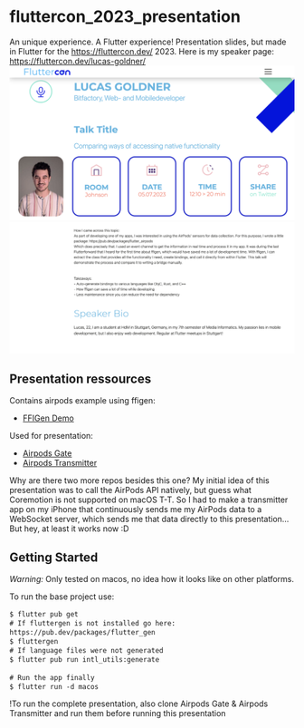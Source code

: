 # fluttercon_2023_presentation

An unique experience. A Flutter experience!
Presentation slides, but made in Flutter for the https://fluttercon.dev/ 2023.
Here is my speaker page: https://fluttercon.dev/lucas-goldner/
![Speaker Page Part 1](./docs/speaker_page_part_1.png)
![Speaker Page Part 2](./docs/speaker_page_part_2.png)

## Presentation ressources

Contains airpods example using ffigen:

- [FFIGen Demo](https://github.com/lucas-goldner/ffi_gen_demo)

Used for presentation:

- [Airpods Gate](https://github.com/lucas-goldner/airpods-gate)
- [Airpods Transmitter](https://github.com/lucas-goldner/airpods_transmitter)

Why are there two more repos besides this one?
My initial idea of this presentation was to call the AirPods API natively, but guess what
Coremotion is not supported on macOS T-T. So I had to make a transmitter app on my iPhone
that continuously sends me my AirPods data to a WebSocket server, which sends me that data
directly to this presentation... But hey, at least it works now :D

## Getting Started

_Warning:_ Only tested on macos, no idea how it looks like on other platforms.

To run the base project use:

```
$ flutter pub get
# If fluttergen is not installed go here: https://pub.dev/packages/flutter_gen
$ fluttergen
# If language files were not generated
$ flutter pub run intl_utils:generate

# Run the app finally
$ flutter run -d macos
```

!To run the complete presentation, also clone Airpods Gate & Airpods Transmitter and run them before running this presentation
